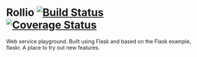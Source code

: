  # Rollio [![Build Status](https://travis-ci.org/Withington/Rollio.svg?branch=master)](https://travis-ci.org/Withington/Rollio) [![Coverage Status](https://coveralls.io/repos/github/Withington/Rollio/badge.svg?branch=master)](https://coveralls.io/github/Withington/Rollio?branch=master)
Web service playground.
Built using Flask and based on the Flask example, flaskr.
A place to try out new features.
